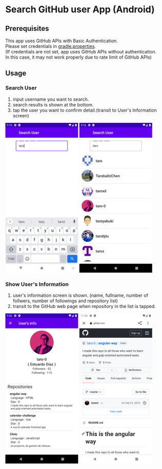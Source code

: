 # Search GitHub user App (Android)
## Prerequisites
This app uses GitHub APIs with Basic Authentication.  
Please set credentials in [gradle.properties](/app/gradle.properties).  
(If credentials are not set, app uses GitHub APIs without authentication.  
 In this case, it may not work properly due to rate limit of GitHub APIs)

## Usage
### Search User
1. input username you want to search.
1. search results is shown at the bottom.
1. tap the user you want to confirm detail.(transit to User's Information screen)

<img src="img/app-searchscreen-input-keyword.png" width="45%"> <img src="img/app-searchscreen-search-result.png" width="45%"> 

### Show User's Information
1. user's information screen is shown.
(name, fullname, number of follwers, number of followings and repository list)
1. transit to the GitHub web page when repository in the list is tapped.

<img src="img/app-userinfoscreen.png" width="45%"> <img src="img/app-repositoryinfo.png" width="45%">
